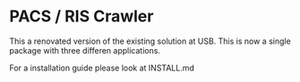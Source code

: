 # PACS / RIS Crawler 

This a renovated version of the existing solution at USB. This is now a single 
package with three differen applications. 

For a installation guide please look at INSTALL.md